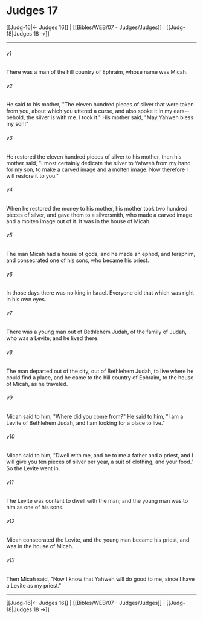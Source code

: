 # Judges 17

[[Judg-16|← Judges 16]] | [[Bibles/WEB/07 - Judges/Judges]] | [[Judg-18|Judges 18 →]]
***



###### v1 
There was a man of the hill country of Ephraim, whose name was Micah. 

###### v2 
He said to his mother, "The eleven hundred pieces of silver that were taken from you, about which you uttered a curse, and also spoke it in my ears--behold, the silver is with me. I took it." His mother said, "May Yahweh bless my son!" 

###### v3 
He restored the eleven hundred pieces of silver to his mother, then his mother said, "I most certainly dedicate the silver to Yahweh from my hand for my son, to make a carved image and a molten image. Now therefore I will restore it to you." 

###### v4 
When he restored the money to his mother, his mother took two hundred pieces of silver, and gave them to a silversmith, who made a carved image and a molten image out of it. It was in the house of Micah. 

###### v5 
The man Micah had a house of gods, and he made an ephod, and teraphim, and consecrated one of his sons, who became his priest. 

###### v6 
In those days there was no king in Israel. Everyone did that which was right in his own eyes. 

###### v7 
There was a young man out of Bethlehem Judah, of the family of Judah, who was a Levite; and he lived there. 

###### v8 
The man departed out of the city, out of Bethlehem Judah, to live where he could find a place, and he came to the hill country of Ephraim, to the house of Micah, as he traveled. 

###### v9 
Micah said to him, "Where did you come from?" He said to him, "I am a Levite of Bethlehem Judah, and I am looking for a place to live." 

###### v10 
Micah said to him, "Dwell with me, and be to me a father and a priest, and I will give you ten pieces of silver per year, a suit of clothing, and your food." So the Levite went in. 

###### v11 
The Levite was content to dwell with the man; and the young man was to him as one of his sons. 

###### v12 
Micah consecrated the Levite, and the young man became his priest, and was in the house of Micah. 

###### v13 
Then Micah said, "Now I know that Yahweh will do good to me, since I have a Levite as my priest."

***
[[Judg-16|← Judges 16]] | [[Bibles/WEB/07 - Judges/Judges]] | [[Judg-18|Judges 18 →]]
